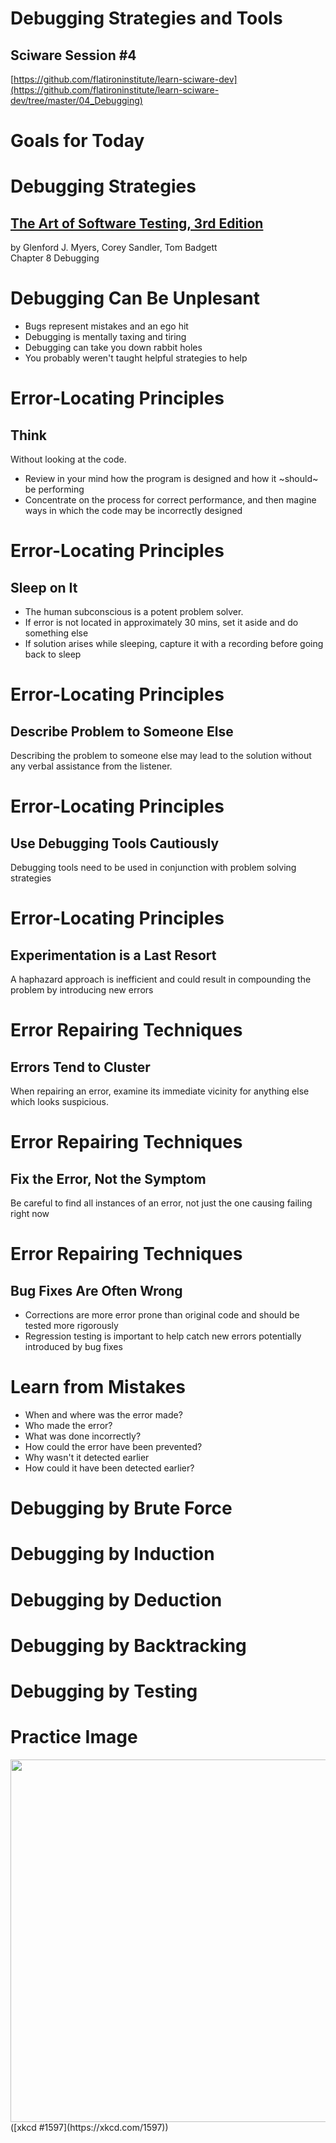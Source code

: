 # Debugging Strategies and Tools

## Sciware Session #4

[https://github.com/flatironinstitute/learn-sciware-dev](https://github.com/flatironinstitute/learn-sciware-dev/tree/master/04_Debugging)


# Goals for Today 



# Debugging Strategies

## [The Art of Software Testing, 3rd Edition](https://www.amazon.com/Art-Software-Testing-Glenford-Myers-dp-1118031962/dp/1118031962)  
by Glenford J. Myers, Corey Sandler, Tom Badgett  
Chapter 8 Debugging


# Debugging Can Be Unplesant

- Bugs represent mistakes and an ego hit
- Debugging is mentally taxing and tiring
- Debugging can take you down rabbit holes
- You probably weren't taught helpful strategies to help


# Error-Locating Principles
## Think

Without looking at the code. 
  - Review in your mind how the program is designed and how it ~should~ be performing 
  - Concentrate on the process for correct performance, and then magine ways in which the code may be incorrectly designed


# Error-Locating Principles
## Sleep on It

- The human subconscious is a potent problem solver.
- If error is not located in approximately 30 mins, set it aside and do something else
- If solution arises while sleeping, capture it with a recording before going back to sleep


# Error-Locating Principles
## Describe Problem to Someone Else

Describing the problem to someone else may lead to the solution without any verbal assistance from the listener.


# Error-Locating Principles
## Use Debugging Tools Cautiously

Debugging tools need to be used in conjunction with problem solving strategies


# Error-Locating Principles
## Experimentation is a Last Resort

A haphazard approach is inefficient and could result in compounding the problem by introducing new errors



# Error Repairing Techniques
## Errors Tend to Cluster

When repairing an error, examine its immediate vicinity for anything else which looks suspicious.


# Error Repairing Techniques
## Fix the Error, Not the Symptom

Be careful to find all instances of an error, not just the one causing failing right now


# Error Repairing Techniques
## Bug Fixes Are Often Wrong

- Corrections are more error prone than original code and should be tested more rigorously 
- Regression testing is important to help catch new errors potentially introduced by bug fixes



# Learn from Mistakes

- When and where was the error made?
- Who made the error?
- What was done incorrectly?
- How could the error have been prevented?
- Why wasn't it detected earlier
- How could it have been detected earlier?



# Debugging by Brute Force


# Debugging by Induction


# Debugging by Deduction


# Debugging by Backtracking


# Debugging by Testing



# Practice Image

<img src='https://imgs.xkcd.com/comics/git_2x.png' height='580'>  
([xkcd #1597](https://xkcd.com/1597))

